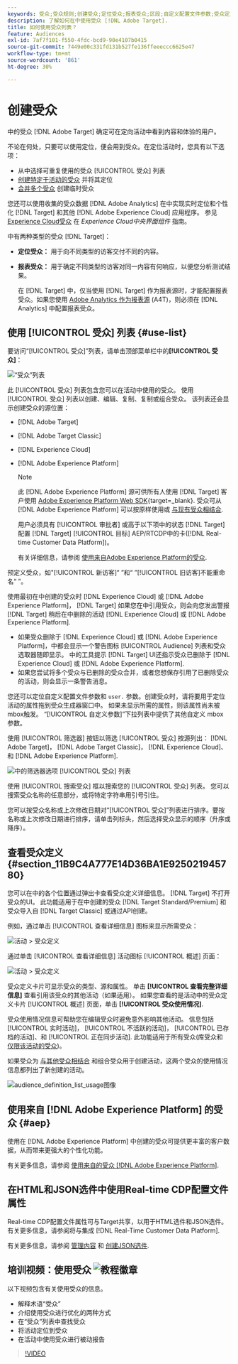 ```yaml
---
keywords: 受众;受众规则;创建受众;定位受众;报表受众;区段;自定义配置文件参数;受众定义;受众列表
description: 了解如何在中使用受众 [!DNL Adobe Target].
title: 如何使用受众列表？
feature: Audiences
exl-id: 7af7f101-f550-4fdc-bcd9-90e4107b0415
source-git-commit: 7449e00c331fd131b527fe136ffeeeccc6625e47
workflow-type: tm+mt
source-wordcount: '861'
ht-degree: 30%

---
```


# 创建受众

中的受众 [!DNL Adobe Target] 确定可在定向活动中看到内容和体验的用户。

不论在何处，只要可以使用定位，便会用到受众。在定位活动时，您具有以下选项：

* 从中选择可重复使用的受众 [!UICONTROL 受众] 列表
* [创建特定于活动的受众](/help/main/c-target/creating-activity-only-audience.md) 并将其定位
* [合并多个受众](/help/main/c-target/combining-multiple-audiences.md#concept_A7386F1EA4394BD2AB72399C225981E5) 创建临时受众

您还可以使用收集的受众数据 [!DNL Adobe Analytics] 在中实现实时定位和个性化 [!DNL Target] 和其他 [!DNL Adobe Experience Cloud] 应用程序。 参见 [Experience Cloud受众](https://experienceleague.adobe.com/docs/core-services/interface/audiences/audience-library.html??lang=zh-Hans) 在 *Experience Cloud中央界面组件* 指南。

中有两种类型的受众 [!DNL Target]：

* **定位受众：** 用于向不同类型的访客交付不同的内容。
* **报表受众：** 用于确定不同类型的访客对同一内容有何响应，以便您分析测试结果。

  在 [!DNL Target] 中，仅当使用 [!DNL Target] 作为报表源时，才能配置报表受众。如果您使用 [ Adobe Analytics 作为报表源](/help/main/c-integrating-target-with-mac/a4t/a4t.md) (A4T)，则必须在 [!DNL Analytics] 中配置报表受众。

## 使用 [!UICONTROL 受众] 列表 {#use-list}

要访问“[!UICONTROL 受众]”列表，请单击顶部菜单栏中的&#x200B;**[!UICONTROL 受众]**：

![“受众”列表](assets/audiences_list.png)

此 [!UICONTROL 受众] 列表包含您可以在活动中使用的受众。 使用 [!UICONTROL 受众] 列表以创建、编辑、复制、复制或组合受众。 该列表还会显示创建受众的源位置：

* [!DNL Adobe Target]
* [!DNL Adobe Target Classic]
* [!DNL Experience Cloud]
* [!DNL Adobe Experience Platform]

  >[!NOTE]
  >
  >此 [!DNL Adobe Experience Platform] 源可供所有人使用 [!DNL Target] 客户使用 [Adobe Experience Platform Web SDK](https://experienceleague.corp.adobe.com/docs/target-dev/developer/client-side/aep-web-sdk.html){target=_blank}. 受众可从 [!DNL Adobe Experience Platform] 可以按原样使用或 [与现有受众相结合](/help/main/c-target/combining-multiple-audiences.md).
  >
  >用户必须具有 [!UICONTROL 审批者] 或高于以下项中的状态 [!DNL Target] 配置 [!DNL Target] [!UICONTROL 目标] AEP/RTCDP中的卡([!DNL Real-time Customer Data Platform])。
  >
  >有关详细信息，请参阅 [使用来自Adobe Experience Platform的受众](#aep).

预定义受众，如&quot;[!UICONTROL 新访客]“ ”和“ ”[!UICONTROL 旧访客]不能重命名“ ”。

使用最初在中创建的受众时 [!DNL Experience Cloud] 或 [!DNL Adobe Experience Platform]， [!DNL Target] 如果您在中引用受众，则会向您发出警报 [!DNL Target] 稍后在中删除的活动 [!DNL Experience Cloud] 或 [!DNL Adobe Experience Platform].

* 如果受众删除于 [!DNL Experience Cloud] 或 [!DNL Adobe Experience Platform]，中都会显示一个警告图标 [!UICONTROL Audience] 列表和受众选取器随即显示。 中的工具提示 [!DNL Target] UI还指示受众已删除于 [!DNL Experience Cloud] 或 [!DNL Adobe Experience Platform].
* 如果您尝试将多个受众与已删除的受众合并，或者您想保存引用了已删除受众的活动，则会显示一条警告消息。

您还可以定位自定义配置文件参数和 `user.` 参数。创建受众时，请将要用于定位活动的属性拖到受众生成器窗口中。 如果未显示所需的属性，则该属性尚未被mbox触发。 “[!UICONTROL 自定义参数]”下拉列表中提供了其他自定义 mbox 参数。

使用 [!UICONTROL 筛选器] 按钮以筛选 [!UICONTROL 受众] 按源列出： [!DNL Adobe Target]， [!DNL Adobe Target Classic]， [!DNL Experience Cloud]、和 [!DNL Adobe Experience Platform].

![中的筛选器选项 [!UICONTROL 受众] 列表](assets/filters.png)

使用 [!UICONTROL 搜索受众] 框以搜索您的 [!UICONTROL 受众] 列表。 您可以搜索受众名称的任意部分，或将特定字符串用引号引住。

您可以按受众名称或上次修改日期对“[!UICONTROL 受众]”列表进行排序。要按名称或上次修改日期进行排序，请单击列标头，然后选择受众显示的顺序（升序或降序）。

## 查看受众定义 {#section_11B9C4A777E14D36BA1E925021945780}

您可以在中的各个位置通过弹出卡查看受众定义详细信息。 [!DNL Target] 不打开受众的UI。 此功能适用于在中创建的受众 [!DNL Target Standard/Premium] 和受众导入自 [!DNL Target Classic] 或通过API创建。

例如，通过单击 [!UICONTROL 查看详细信息] 图标来显示所需受众：

![活动 > 受众定义](assets/audience_definition_list.png)

通过单击 [!UICONTROL 查看详细信息] 活动图标 [!UICONTROL 概述] 页面：

![活动 > 受众定义](assets/view-details-activity-overview.png)

受众定义卡片可显示受众的类型、源和属性。 单击 **[!UICONTROL 查看完整详细信息]** 查看引用该受众的其他活动（如果适用）。 如果您查看的是活动中的受众定义卡片 [!UICONTROL 概述] 页面，单击 **[!UICONTROL 受众使用情况]**.

受众使用情况信息可帮助您在编辑受众时避免意外影响其他活动。 信息包括 [!UICONTROL 实时活动]， [!UICONTROL 不活跃的活动]， [!UICONTROL 已存档的活动]、和 [!UICONTROL 正在同步活动]. 此功能适用于所有受众(库受众和 [仅限该活动的受众](/help/main/c-target/creating-activity-only-audience.md#concept_A6BADCF530ED4AE1852E677FEBE68483))。

如果受众为 [与其他受众相结合](/help/main/c-target/combining-multiple-audiences.md) 和组合受众用于创建活动，这两个受众的使用情况信息都列出了新创建的活动。

![audience_definition_list_usage图像](assets/audience_definition_list_usage.png)

<!--The following audience definition card is for an audience imported from the Adobe Experience Cloud. In this instance, the audience was imported from Adobe Audience Manager (AAM).

![Usage tab on Audience Definition card](assets/audience_definition_mc.png)

The following details are available for these imported audience types:

| Audience Type | Details |
|--- |--- |
|Mobile audience|Marketing Name, Vendor, and Model.<br>The `matches | does not match` operator displays instead of `equals | does not equal`<br>![Imported Mobile Audience](/help/main/c-target/c-audiences/assets/imported_mobile_audience.png).|
|Visitor-behavior audience|**user.categoryAffinity:** `categoryAffinity` with `FAVORITE` parameter.<br>![Imported Category Affinity](/help/main/c-target/c-audiences/assets/imported_category_affinity.png)<br>**Monitoring:** Monitoring service equals true.<br>**No Monitoring Service:** Monitoring service equals false.<br>![Imported Monitoring](/help/main/c-target/c-audiences/assets/imported_monitoring.png)|
|Audiences using the NOT operator|**Single Rule:** Target displays the audience in the format `[All Visitor AND [NOT [rule]`. Single NOT rule displays with AND with `AllVisitor` audience.<br>![Imported Not Audience](/help/main/c-target/c-audiences/assets/imported_not_audience.png)|

Keep the following points in mind as you work with imported audiences:

* Expression target audiences are no longer supported in Target Standard/Premium. 
* Target Standard/Premium does not support some deprecated audiences or has improved operators for ease of use. Because of this, the definition of an imported audience, although working as per definition, does not mean that same is now available for creation in the Standard/Premium interface. For example, Social Audiences are visible with their rules but Target Standard/Premium does not allow social audiences to be created.-->

## 使用来自 [!DNL Adobe Experience Platform] 的受众 {#aep}

使用在 [!DNL Adobe Experience Platform] 中创建的受众可提供更丰富的客户数据，从而带来更强大的个性化功能。 

有关更多信息，请参阅 [使用来自的受众 [!DNL Adobe Experience Platform]](/help/main/c-integrating-target-with-mac/integrating-with-rtcdp.md#aep).

## 在HTML和JSON选件中使用Real-time CDP配置文件属性

Real-time CDP配置文件属性可与Target共享，以用于HTML选件和JSON选件。 有关更多信息，请参阅将与集成 [!DNL Real-Time Customer Data Platform].

有关更多信息，请参阅 [管理内容](/help/main/c-experiences/c-manage-content/manage-content.md) 和 [创建JSON选件](/help/main/c-experiences/c-manage-content/create-json-offer.md).

## 培训视频：使用受众 ![教程徽章](/help/main/assets/tutorial.png)

以下视频包含有关使用受众的信息。

* 解释术语“受众”
* 介绍使用受众进行优化的两种方式
* 在“受众”列表中查找受众
* 将活动定位到受众
* 在活动中使用受众进行被动报告

>[!VIDEO](https://video.tv.adobe.com/v/17398)
